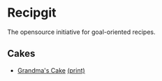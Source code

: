 # Recipgit
The opensource initiative for goal-oriented recipes.

## Cakes
- [Grandma's Cake](/recipe/example) [(print)](/recipe/example?print) 